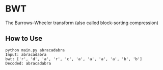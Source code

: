 # BWT
The Burrows–Wheeler transform (also called block-sorting compression) 

## How to Use
```
python main.py abracadabra
Input: abracadabra
bwt: ['r', 'd', 'a', 'r', 'c', 'a', 'a', 'a', 'a', 'b', 'b']
Decoded: abracadabra
```


